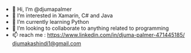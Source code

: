 - 👋 Hi, I’m @djumapalmer
- 👀 I’m interested in Xamarin, C# and Java
- 🌱 I’m currently learning Python
- 💞️ I’m looking to collaborate to anything related to programming
- 📫 reach me : https://www.linkedin.com/in/djuma-palmer-471445185/
                 djumakashindi1@gmail.com

<!---
djumapalmer/djumapalmer is a ✨ special ✨ repository because its `README.md` (this file) appears on your GitHub profile.
You can click the Preview link to take a look at your changes.
--->
